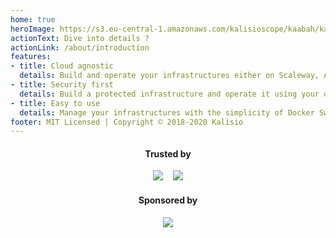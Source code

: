 ```yaml
---
home: true
heroImage: https://s3.eu-central-1.amazonaws.com/kalisioscope/kaabah/kaabah-icon-256x256.png
actionText: Dive into details ?
actionLink: /about/introduction
features:
- title: Cloud agnostic
  details: Build and operate your infrastructures either on Scaleway, AWS and OVH
- title: Security first
  details: Build a protected infrastructure and operate it using your own bastion
- title: Easy to use
  details: Manage your infrastructures with the simplicity of Docker Swarm
footer: MIT Licensed | Copyright © 2018-2020 Kalisio
---
```


<center>
  <h4>Trusted by</h4>
  <a href="https://www.irsn.fr/"><img src="https://s3.eu-central-1.amazonaws.com/kalisioscope/assets/logos/irsn.png"></a>
  &nbsp;&nbsp;
  <a href="https://www.irsn.fr/"><img src="https://s3.eu-central-1.amazonaws.com/kalisioscope/assets/logos/airbus.png"></a>
  <h4>Sponsored by</h4>
  <a href="https://kalisio.com"><img src="https://s3.eu-central-1.amazonaws.com/kalisioscope/kalisio/kalisio-logo-black-256x84.png"></a>
</center>

